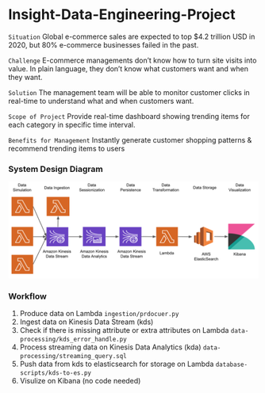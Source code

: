 # Insight-Data-Engineering-Project
`Situation`  Global e-commerce sales are expected to top $4.2 trillion USD in 2020, but 80% e-commerce businesses failed in the past. 

`Challenge`  E-commerce managements don’t know how to turn site visits into value. In plain language, they don’t know what customers want and when they want.

`Solution`   The management team will be able to monitor customer clicks  in real-time to understand what and when customers want. 

`Scope of Project`   Provide real-time dashboard showing trending items for each category in specific time  interval.

`Benefits for Management`   Instantly generate customer shopping patterns & recommend trending items to users


### System Design Diagram
<img src="https://github.com/AddyZhang/Insight-Data-Engineering-Project/blob/master/myimage/system_design_1.png">

### Workflow
1. Produce data on Lambda `ingestion/prdocuer.py`
2. Ingest data on Kinesis Data Stream (kds)
3. Check if there is missing attribute or extra attributes on Lambda `data-processing/kds_error_handle.py`
4. Process streaming data on Kinesis Data Analytics (kda) `data-processing/streaming_query.sql`
5. Push data from kds to elasticsearch for storage on Lambda `database-scripts/kds-to-es.py`
6. Visulize on Kibana (no code needed)

